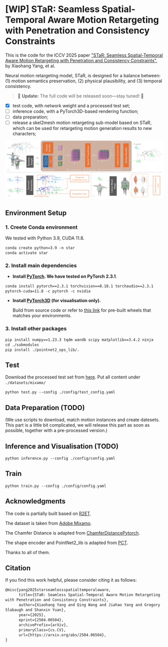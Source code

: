 # \[WIP\] STaR: Seamless Spatial-Temporal Aware Motion Retargeting with Penetration and Consistency Constraints

This is the code for the ICCV 2025 paper ["STaR: Seamless Spatial-Temporal Aware Motion Retargeting with Penetration and Consistency Constraints"](https://arxiv.org/abs/2504.06504), by Xiaohang Yang, et al.

Neural motion retargeting model, STaR, is designed for a balance between: (1) motion semantics preservation, (2) physical plausibility, and (3) temporal consistency.

 > 🚀 **Update:** The full code will be released soon—stay tuned! 👀

- [x] test code, with network weight and a processed test set;
- [ ] inference code, with a PyTorch3D-based rendering function;
- [ ] data preparation;
- [ ] release a skel2mesh motion retargeting sub-model based on STaR, which can be used for retargeting motion generation results to new characters;

![Architecture Details](assets/detail_dark.png)

## Environment Setup

### 1. Creete Conda environment
We tested with Python 3.9, CUDA 11.8.
```
conda create python=3.9 -n star
conda activate star
```

### 2. Install main dependencies

* **Install [PyTorch](https://pytorch.org/get-started/previous-versions/). We have tested on PyTorch 2.3.1**.

```
conda install pytorch==2.3.1 torchvision==0.18.1 torchaudio==2.3.1 pytorch-cuda=11.8 -c pytorch -c nvidia
```

* **Install [PyTorch3D](https://github.com/facebookresearch/pytorch3d) (for visualisation only).**

  Build from source code or refer to [this link](https://github.com/facebookresearch/pytorch3d/discussions/1752) for pre-built wheels that matches your environments.

### 3. Install other packages

```
pip install numpy==1.23.3 tqdm wandb scipy matplotlib==3.4.2 ninja
cd ./submodules
pip install ./pointnet2_ops_lib/.
```

## Test

Download the processed test set from [here](https://drive.google.com/drive/folders/1DFx-JhjPzE4njujtRWxGRSfl2m0NFU8f?usp=drive_link). Put all content under ```./datasets/mixamo/```

```
python test.py --config ./config/test_config.yaml
```

## Data Preparation (TODO)

(We use scripts to download, match motion instances and create datesets. This part is a little bit complicated, we will release this part as soon as possible, together with a pre-processed version.)

## Inference and Visualisation (TODO)

```
python inference.py --config ./config/config.yaml
```

## Train

```
python train.py --config ./config/config.yaml
```

## Acknowledgments
The code is partially built based on [R2ET](https://github.com/Kebii/R2ET).

The dataset is taken from [Adobe Mixamo](https://www.mixamo.com/).

The Chamfer Distance is adapted from [ChamferDistancePytorch](https://github.com/ThibaultGROUEIX/ChamferDistancePytorch).

The shape encoder and PointNet2_lib is adapted from [PCT](https://github.com/Strawberry-Eat-Mango/PCT_Pytorch).

Thanks to all of them.

## Citation
If you find this work helpful, please consider citing it as follows:
```   
@misc{yang2025starseamlessspatialtemporalaware,
      title={STaR: Seamless Spatial-Temporal Aware Motion Retargeting with Penetration and Consistency Constraints}, 
      author={Xiaohang Yang and Qing Wang and Jiahao Yang and Gregory Slabaugh and Shanxin Yuan},
      year={2025},
      eprint={2504.06504},
      archivePrefix={arXiv},
      primaryClass={cs.CV},
      url={https://arxiv.org/abs/2504.06504}, 
}
```
